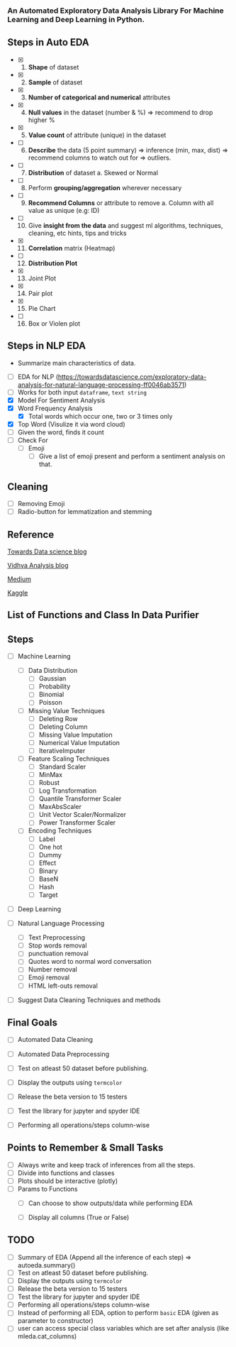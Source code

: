 <!---
## List of Functions and Class In Auto EDA.
-->

### An Automated Exploratory Data Analysis Library For Machine Learning and Deep Learning in Python.

## Steps in Auto EDA

- [x] 1. **Shape** of dataset
- [x] 2. **Sample** of dataset
- [x] 3. **Number of categorical and numerical** attributes
- [x] 4. **Null values** in the dataset (number & %) => recommend to drop higher %
- [x] 5. **Value count** of attribute (unique) in the dataset
- [ ] 6. **Describe** the data (5 point summary) => inference (min, max, dist) => recommend columns to watch out for => outliers.
- [ ] 7. **Distribution** of dataset
        a. Skewed or Normal
- [ ] 8. Perform **grouping/aggregation** wherever necessary 
- [ ] 9. **Recommend Columns** or attribute to remove
        a. Column with all value as unique (e.g: ID)
- [ ] 10. Give **insight from the data** and suggest ml algorithms, techniques, cleaning, etc hints, tips and tricks
- [x] 11. **Correlation** matrix (Heatmap)
- [ ] 12. **Distribution Plot**
- [x] 13. Joint Plot 
- [x] 14. Pair plot
- [x] 15. Pie Chart
- [ ] 16. Box or Violen plot

## Steps in NLP EDA

- Summarize main characteristics of data.

- [ ] EDA for NLP (https://towardsdatascience.com/exploratory-data-analysis-for-natural-language-processing-ff0046ab3571)
- [ ] Works for both input `dataframe`, `text string`
- [x] Model For Sentiment Analysis
- [x] Word Frequency Analysis
  - [x] Total words which occur one, two or 3 times only
- [x] Top Word (Visulize it via word cloud)
- [ ] Given the word, finds it count
- [ ] Check For
  - [ ] Emoji
    - [ ] Give a list of emoji present and perform a sentiment analysis on that.

## Cleaning

- [ ] Removing Emoji
- [ ] Radio-button for lemmatization and stemming

## Reference

[Towards Data science blog](https://towardsdatascience.com/nlp-part-3-exploratory-data-analysis-of-text-data-1caa8ab3f79d)

[Vidhya Analysis blog](https://www.analyticsvidhya.com/blog/2020/04/beginners-guide-exploratory-data-analysis-text-data/)

[Medium](https://medium.com/analytics-vidhya/how-to-begin-performing-eda-on-nlp-ffdef92bedf6)

[Kaggle](https://www.kaggle.com/wil2210/eda-nlp-ml)


## List of Functions and Class In Data Purifier

## Steps

- [ ] Machine Learning
  
  - [ ] Data Distribution
    - [ ] Gaussian
    - [ ] Probability
    - [ ] Binomial 
    - [ ] Poisson

  - [ ] Missing Value Techniques
      - [ ] Deleting Row
      - [ ] Deleting Column
      - [ ] Missing Value Imputation
      - [ ] Numerical Value Imputation
      - [ ] IterativeImputer

  - [ ] Feature Scaling Techniques
      - [ ] Standard Scaler
      - [ ] MinMax
      - [ ] Robust 
      - [ ] Log Transformation
      - [ ] Quantile Transformer Scaler
      - [ ] MaxAbsScaler
      - [ ] Unit Vector Scaler/Normalizer
      - [ ] Power Transformer Scaler

  - [ ] Encoding Techniques
      - [ ] Label 
      - [ ] One hot
      - [ ] Dummy 
      - [ ] Effect 
      - [ ] Binary 
      - [ ] BaseN 
      - [ ] Hash 
      - [ ] Target 
  
- [ ] Deep Learning
  
- [ ] Natural Language Processing 
  - [ ]  Text Preprocessing
    - [ ]  Stop words removal
    - [ ]  punctuation removal
    - [ ]  Quotes word to normal word conversation
    - [ ]  Number removal
  - [ ] Emoji removal
  - [ ] HTML left-outs removal 
  
- [ ] Suggest Data Cleaning Techniques and methods

## Final Goals

- [ ] Automated Data Cleaning
- [ ] Automated Data Preprocessing
- [ ] Test on atleast 50 dataset before publishing.
- [ ] Display the outputs using `termcolor`
- [ ] Release the beta version to 15 testers
- [ ] Test the library for jupyter and spyder IDE
- [ ] Performing all operations/steps column-wise

        

## Points to Remember & Small Tasks

- [ ] Always write and keep track of inferences from all the steps.
- [ ] Divide into functions and classes
- [ ] Plots should be interactive (plotly)
- [ ] Params to Functions
  - [ ] Can choose to show outputs/data while performing EDA 
  - [ ] Display all columns (True or False)


## TODO

- [ ] Summary of EDA (Append all the inference of each step) => autoeda.summary()
- [ ] Test on atleast 50 dataset before publishing.
- [ ] Display the outputs using `termcolor`
- [ ] Release the beta version to 15 testers
- [ ] Test the library for jupyter and spyder IDE
- [ ] Performing all operations/steps column-wise
- [ ] Instead of performing all EDA, option to perform `basic` EDA (given as parameter to constructor)
- [ ] user can access special class variables which are set after analysis (like mleda.cat_columns)
